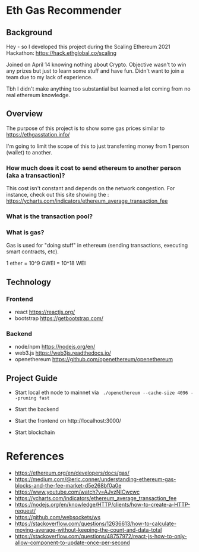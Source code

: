 # Eth Gas Recommender

## Background

Hey - so I developed this project during the Scaling Ethereum 2021 Hackathon: https://hack.ethglobal.co/scaling

Joined on April 14 knowing nothing about Crypto. Objective wasn't to win any prizes but just to learn some stuff and have fun. Didn't want to join a team due to my lack of experience.

Tbh I didn't make anything too substantial but learned a lot coming from no real ethereum knowledge. 

## Overview

The purpose of this project is to show some gas prices similar to https://ethgasstation.info/ 

I'm going to limit the scope of this to just transferring money from 1 person (wallet) to another.

### How much does it cost to send ethereum to another person (aka a transaction)?

This cost isn't constant and depends on the network congestion. For instance, check out this site showing the : https://ycharts.com/indicators/ethereum_average_transaction_fee



### What is the transaction pool?

### What is gas? 

Gas is used for "doing stuff" in ethereum (sending transactions, executing smart contracts, etc). 

1 ether = 10^9 GWEI = 10^18 WEI

## Technology
### Frontend
- react https://reactjs.org/
- bootstrap https://getbootstrap.com/

### Backend
- node/npm https://nodejs.org/en/
- web3.js https://web3js.readthedocs.io/
- openethereum https://github.com/openethereum/openethereum

## Project Guide

- Start local eth node to mainnet via ` ./openethereum --cache-size 4096 --pruning fast`

- Start the backend
- Start the frontend on http://localhost:3000/
- Start blockchain


# References
- https://ethereum.org/en/developers/docs/gas/
- https://medium.com/@eric.conner/understanding-ethereum-gas-blocks-and-the-fee-market-d5e268bf0a0e
- https://www.youtube.com/watch?v=AJvzNICwcwc
- https://ycharts.com/indicators/ethereum_average_transaction_fee
- https://nodejs.org/en/knowledge/HTTP/clients/how-to-create-a-HTTP-request/
- https://github.com/websockets/ws
- https://stackoverflow.com/questions/12636613/how-to-calculate-moving-average-without-keeping-the-count-and-data-total
- https://stackoverflow.com/questions/48757972/react-js-how-to-only-allow-component-to-update-once-per-second
